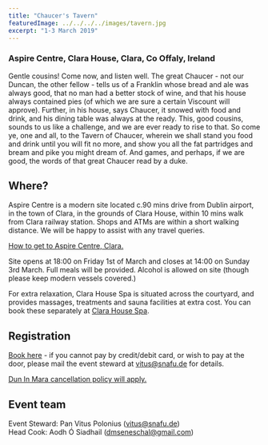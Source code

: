 ```yaml
---
title: "Chaucer's Tavern"
featuredImage: ../../../../images/tavern.jpg
excerpt: "1-3 March 2019"
---
```


### Aspire Centre, Clara House, Clara, Co Offaly, Ireland

Gentle cousins! Come now, and listen well. The great Chaucer - not our Duncan, the other fellow - tells us of a Franklin whose bread and ale was always good, that no man had a better stock of wine, and that his house always contained pies (of which we are sure a certain Viscount will approve). Further, in his house, says Chaucer, it snowed with food and drink, and his dining table was always at the ready. This, good cousins, sounds to us like a challenge, and we are ever ready to rise to that. So come ye, one and all, to the Tavern of Chaucer, wherein we shall stand you food and drink until you will fit no more, and show you all the fat partridges and bream and pike you might dream of. And games, and perhaps, if we are good, the words of that great Chaucer read by a duke.

## Where?

Aspire Centre is a modern site located c.90 mins drive from Dublin airport, in the town of Clara, in the grounds of Clara House, within 10 mins walk from Clara railway station. Shops and ATMs are within a short walking distance. We will be happy to assist with any travel queries.

[How to get to Aspire Centre, Clara.](/events/sites/aspire-clara/)

Site opens at 18:00 on Friday 1st of March and closes at 14:00 on Sunday 3rd March. Full meals will be provided. Alcohol is allowed on site (though please keep modern vessels covered.)

For extra relaxation, Clara House Spa is situated across the courtyard, and provides massages, treatments and sauna facilities at extra cost. You can book these separately at [Clara House Spa](http://www.clarahousespa.ie/).

## Registration

[Book here](https://chaucers-tavern.brownpapertickets.com/) - if you cannot pay by credit/debit card, or wish to pay at the door, please mail the event steward at vitus@snafu.de for details.

[Dun In Mara cancellation policy will apply.](/about/cancellation/)

## Event team

Event Steward: Pan Vitus Polonius (vitus@snafu.de)  
Head Cook: Aodh Ó Siadhail (dmseneschal@gmail.com)